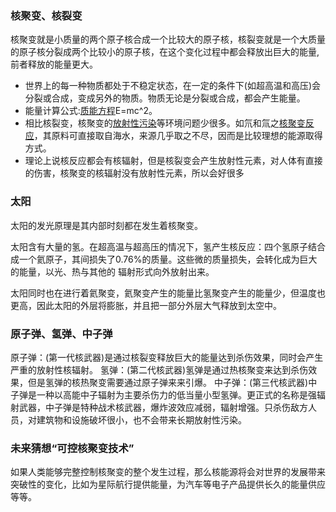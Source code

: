 ### 核聚变、核裂变

核聚变就是小质量的两个原子核合成一个比较大的原子核，核裂变就是一个大质量的原子核分裂成两个比较小的原子核，在这个变化过程中都会释放出巨大的能量,前者释放的能量更大。

- 世界上的每一种物质都处于不稳定状态，在一定的条件下(如超高温和高压)会分裂或合成，变成另外的物质。物质无论是分裂或合成，都会产生能量。
- 能量计算公式:[质能方程](https://baike.baidu.com/item/%E8%B4%A8%E8%83%BD%E6%96%B9%E7%A8%8B/1884527)E=mc^2。
- 相比核裂变，核聚变的[放射性污染](https://baike.baidu.com/item/%E6%94%BE%E5%B0%84%E6%80%A7%E6%B1%A1%E6%9F%93/3278436)等环境问题少很多。如氘和氚之[核聚变反应](https://baike.baidu.com/item/%E6%A0%B8%E8%81%9A%E5%8F%98%E5%8F%8D%E5%BA%94/3357491)，其原料可直接取自海水，来源几乎取之不尽，因而是比较理想的能源取得方式。
- 理论上说核反应都会有核辐射，但是核裂变会产生放射性元素，对人体有直接的伤害，核聚变的核辐射没有放射性元素，所以会好很多

### 太阳

太阳的发光原理是其内部时刻都在发生着核聚变。

太阳含有大量的氢。在超高温与超高压的情况下，氢产生核反应：四个氢原子结合成一个氦原子，其间损失了0.76%的质量。这些微的质量损失，会转化成为巨大的能量，以光、热与其他的 辐射形式向外放射出来。

太阳同时也在进行着氦聚变，氦聚变产生的能量比氢聚变产生的能量少，但温度也更高，因此太阳的外层将膨胀，并且把一部分外层大气释放到太空中。

### 原子弹、氢弹、中子弹

原子弹：(第一代核武器)是通过核裂变释放巨大的能量达到杀伤效果，同时会产生严重的放射性核辐射。
氢弹：(第二代核武器)氢弹是通过热核聚变来达到杀伤效果，但是氢弹的核热聚变需要通过原子弹来来引爆。
中子弹：(第三代核武器)中子弹是一种以高能中子辐射为主要杀伤力的低当量小型氢弹。更正式的名称是强辐射武器，中子弹是特种战术核武器，爆炸波效应减弱，辐射增强。只杀伤敌方人员，对建筑物和设施破坏很小，也不会带来长期放射性污染。

### 未来猜想“可控核聚变技术”

如果人类能够完整控制核聚变的整个发生过程，那么核能源将会对世界的发展带来突破性的变化，比如为星际航行提供能量，为汽车等电子产品提供长久的能量供应等等。